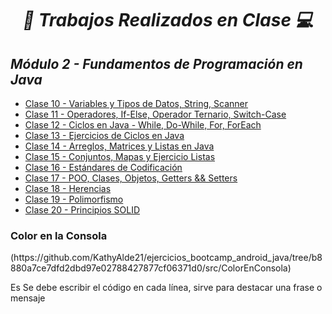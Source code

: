 **_<h1 align="center">:vulcan_salute: Trabajos Realizados en Clase :computer:</h1>_**
**_<h2>Módulo 2 - Fundamentos de Programación en Java</h2>_**

- [Clase 10 - Variables y Tipos de Datos, String, Scanner](https://github.com/KathyAlde21/ejercicios_bootcamp_android_java/tree/b8880a7ce7dfd2dbd97e02788427877cf06371d0/src/clase10appmov)
- [Clase 11 - Operadores, If-Else, Operador Ternario, Switch-Case](https://github.com/KathyAlde21/ejercicios_bootcamp_android_java/tree/b8880a7ce7dfd2dbd97e02788427877cf06371d0/src/clase11appmov)
- [Clase 12 - Ciclos en Java - While, Do-While, For, ForEach](https://github.com/KathyAlde21/ejercicios_bootcamp_android_java/tree/b8880a7ce7dfd2dbd97e02788427877cf06371d0/src/clase12appmov)
- [Clase 13 - Ejercicios de Ciclos en Java](https://github.com/KathyAlde21/ejercicios_bootcamp_android_java/tree/27c32d0988fd36acdaa2be0a3b7f34a681447c72/src/clase13appmov)
- [Clase 14 - Arreglos, Matrices y Listas en Java]()
- [Clase 15 - Conjuntos, Mapas y Ejercicio Listas]()
- [Clase 16 - Estándares de Codificación]()
- [Clase 17 - POO, Clases, Objetos, Getters && Setters]()
- [Clase 18 - Herencias]()
- [Clase 19 - Polimorfismo]()
- [Clase 20 - Principios SOLID]()

<h3>Color en la Consola</h3>(https://github.com/KathyAlde21/ejercicios_bootcamp_android_java/tree/b8880a7ce7dfd2dbd97e02788427877cf06371d0/src/ColorEnConsola)
<p>Es Se debe escribir el código en cada línea, sirve para destacar una frase o mensaje</p>
